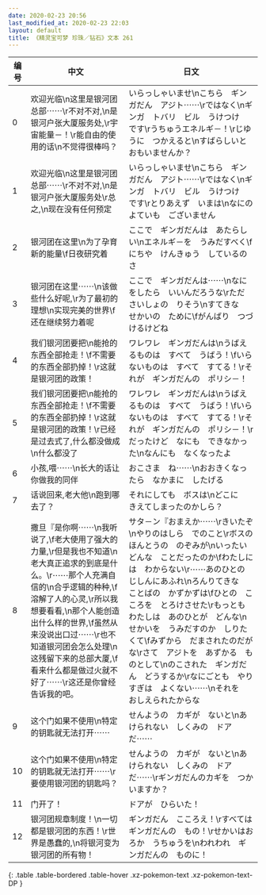 ```yaml
---
date: 2020-02-23 20:56
last_modified_at: 2020-02-23 22:03
layout: default
title: 《精灵宝可梦 珍珠／钻石》文本 261
---
```

| 编号 | 中文 | 日文 |
| ---- | ---- | ---- |
| 0 | 欢迎光临\n这里是银河团总部⋯⋯\r不对不对,\n是银河户张大厦服务处,\r宇宙能量－！\r能自由的使用的话\n不觉得很棒吗？ | いらっしゃいませ\nこちら　ギンガだん　アジト⋯⋯\rではなく\nギンガ　トバリ　ビル　うけつけ　です\rうちゅうエネルギ－！\rじゆうに　つかえると\nすばらしいと　おもいませんか？ |
| 1 | 欢迎光临\n这里是银河团总部⋯⋯\r不对不对,\n是银河户张大厦服务处\r总之,\n现在没有任何预定 | いらっしゃいませ\nこちら　ギンガだん　アジト⋯⋯\rではなく\nギンガ　トバリ　ビル　うけつけ　です\rとりあえず　いまは\nなにの　よていも　ございません |
| 2 | 银河团在这里\n为了孕育新的能量\f日夜研究着 | ここで　ギンガだんは　あたらしい\nエネルギ－を　うみだすべく\fにちや　けんきゅう　しているのさ |
| 3 | 银河团在这里⋯⋯\n该做些什么好呢,\r为了最初的理想\n实现完美的世界\f还在继续努力着呢 | ここで　ギンガだんは⋯⋯\nなにをしたら　いいんだろうな\rただ　さいしょの　りそう\nすてきな　せかいの　ために\fがんばり　つづけるけどね |
| 4 | 我们银河团要把\n能抢的东西全部抢走！\f不需要的东西全部扔掉！\r这就是银河团的政策！ | ワレワレ　ギンガだんは\nうばえるものは　すべて　うばう！\fいらないものは　すべて　すてる！\rそれが　ギンガだんの　ポリシ－！ |
| 5 | 我们银河团要把\n能抢的东西全部抢走！\f不需要的东西全部扔掉！\r这就是银河团的政策！\r已经是过去式了,什么都没做成\n什么都没了 | ワレワレ　ギンガだんは\nうばえるものは　すべて　うばう！\fいらないものは　すべて　すてる！\rそれが　ギンガだんの　ポリシ－！\rだったけど　なにも　できなかった\nなんにも　なくなったよ |
| 6 | 小孩,喂⋯⋯\n长大的话让你做我的同伴 | おこさま　ね⋯⋯\nおおきくなったら　なかまに　したげる |
| 7 | 话说回来,老大他\n跑到哪去了？ | それにしても　ボスは\nどこに　きえてしまったのかしら？ |
| 8 | 撒旦『是你啊⋯⋯\n我听说了,\f老大使用了强大的力量,\r但是我也不知道\n老大真正追求的到底是什么。\r⋯⋯那个人充满自信的\n合乎逻辑的种种,\f溶解了人的心灵,\r所以我想要看看,\n那个人能创造出什么样的世界,\f虽然从来没说出口过⋯⋯\r也不知道银河团会怎么处理\n这残留下来的总部大厦,\f看来什么都是做过火就不好了⋯⋯\r这还是你曾经告诉我的吧。 | サタ－ン『おまえか⋯⋯\rきいたぞ\nやりのはしら　でのこと\rボスの　ほんとうの　のぞみが\nいったい　どんな　ことだったのか\fわたしには　わからない\r⋯⋯あのひとの　じしんにあふれ\nろんりてきな　ことばの　かずかずは\fひとの　こころを　とろけさせた\rもっとも　わたしは　あのひとが　どんな\nせかいを　うみだすのか　しりたくて\fみずから　だまされたのだがな\rさて　アジトを　あずかる　ものとして\nのこされた　ギンガだん　どうするか\rなにごとも　やりすぎは　よくない⋯⋯\nそれを　おしえられたからな |
| 9 | 这个门如果不使用\n特定的钥匙就无法打开⋯⋯ | せんようの　カギが　ないと\nあけられない　しくみの　ドアだ⋯⋯ |
| 10 | 这个门如果不使用\n特定的钥匙就无法打开⋯⋯\r要使用银河团的钥匙吗？ | せんようの　カギが　ないと\nあけられない　しくみの　ドアだ⋯⋯\rギンガだんのカギを　つかいますか？ |
| 11 | 门开了！ | ドアが　ひらいた！ |
| 12 | 银河团规章制度！\n一切都是银河团的东西！\r世界是愚蠢的,\n将银河变为银河团的所有物！ | ギンガだん　こころえ！\rすべては　ギンガだんの　もの！\rせかいはおろか　うちゅうを\nわれわれ　ギンガだんの　ものに！ |
{: .table .table-bordered .table-hover .xz-pokemon-text .xz-pokemon-text-DP }